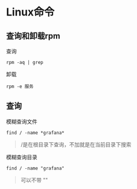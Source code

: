 # Linux命令

## 查询和卸载rpm

查询

```
rpm -aq | grep 
```

卸载

```
rpm -e 服务
```



## 查询

模糊查询文件

```
find / -name *grafana*
```

> /是在根目录下查询，不加就是在当前目录下搜索

模糊查询目录

```
find / -name "grafana"
```

> 可以不带 "" 

